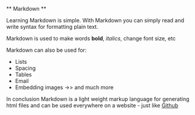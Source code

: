 ** Markdown **

Learning Markdown is simple.
With Markdown you can simply read and write syntax for formatting plain text.

Markdown is used to make words **bold**, *italics*, change font size, etc

Markdown can also be used for: 
- Lists
- Spacing
- Tables
- Email
- Embedding images ->> and much more

In conclusion Markdown is a light weight markup language for generating html files and can be used 
everywhere on a website - just like [Github](http://www.github.com)
